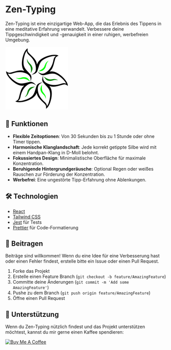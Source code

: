 # Zen-Typing

Zen-Typing ist eine einzigartige Web-App, die das Erlebnis des Tippens in eine meditative Erfahrung verwandelt. Verbessere deine Tippgeschwindigkeit und -genauigkeit in einer ruhigen, werbefreien Umgebung.

[![logo](public/logo196.png)](https://zen-typing.com)

## 🌟 Funktionen

- **Flexible Zeitoptionen**: Von 30 Sekunden bis zu 1 Stunde oder ohne Timer tippen.
- **Harmonische Klanglandschaft**: Jede korrekt getippte Silbe wird mit einem Handpan-Klang in D-Moll belohnt.
- **Fokussiertes Design**: Minimalistische Oberfläche für maximale Konzentration.
- **Beruhigende Hintergrundgeräusche**: Optional Regen oder weißes Rauschen zur Förderung der Konzentration.
- **Werbefrei**: Eine ungestörte Tipp-Erfahrung ohne Ablenkungen.

## 🛠️ Technologien

- [React](https://reactjs.org/)
- [Tailwind CSS](https://tailwindcss.com/)
- [Jest](https://jestjs.io/) für Tests
- [Prettier](https://prettier.io/) für Code-Formatierung

## 🤝 Beitragen

Beiträge sind willkommen! Wenn du eine Idee für eine Verbesserung hast oder einen Fehler findest, erstelle bitte ein Issue oder einen Pull Request.

1. Forke das Projekt
2. Erstelle einen Feature Branch (`git checkout -b feature/AmazingFeature`)
3. Committe deine Änderungen (`git commit -m 'Add some AmazingFeature'`)
4. Pushe zu dem Branch (`git push origin feature/AmazingFeature`)
5. Öffne einen Pull Request

## 🙏 Unterstützung

Wenn du Zen-Typing nützlich findest und das Projekt unterstützen möchtest, kannst du mir gerne einen Kaffee spendieren:

[![Buy Me A Coffee](https://www.buymeacoffee.com/assets/img/custom_images/orange_img.png)](https://buymeacoffee.com/maxmontag1j)

